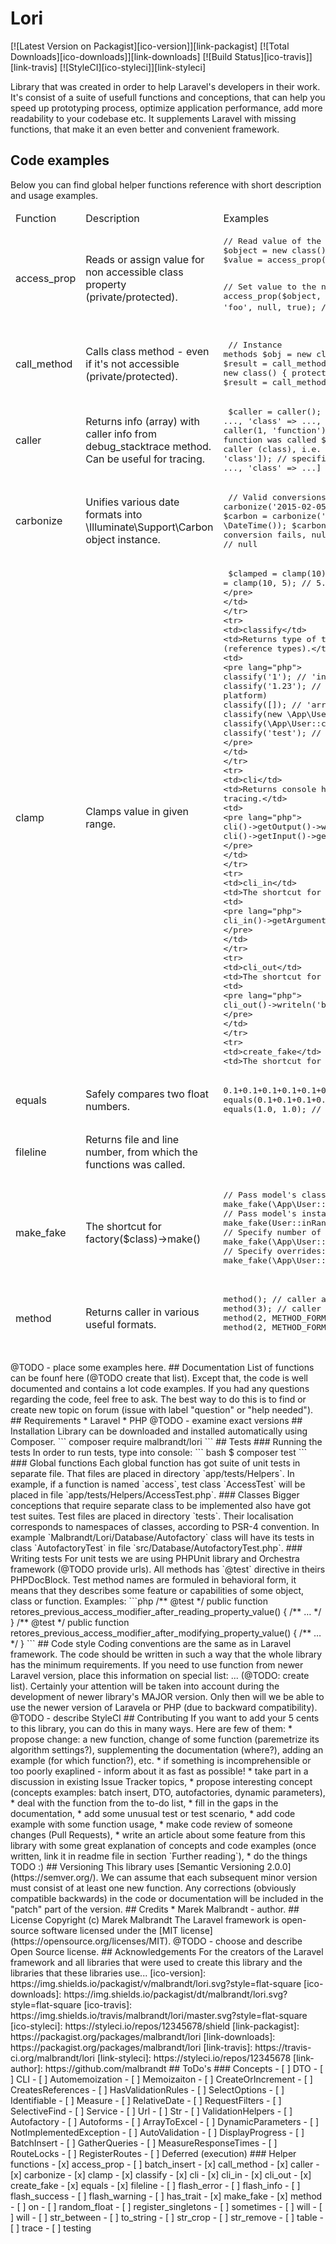 # Lori

[![Latest Version on Packagist][ico-version]][link-packagist]
[![Total Downloads][ico-downloads]][link-downloads]
[![Build Status][ico-travis]][link-travis]
[![StyleCI][ico-styleci]][link-styleci]

Library that was created in order to help Laravel's developers in their work. It's consist of a suite of usefull functions and conceptions, that can help you speed up prototyping process, optimize application performance, add more readability to your codebase etc. It supplements Laravel with missing functions, that make it an even better and convenient framework.

## Code examples
Below you can find global helper functions reference with short description and usage examples.

<table>
<thead>
    <tr>
        <td>Function</td>
        <td>Description</td>
        <td>Examples</td>
    </tr>
    <tr>
        <td>access_prop</td>
        <td>Reads or assign value for non accessible class property (private/protected).</td>
        <td>
        <pre lang="php">
// Read value of the non accessible property (private or protected).
$object = new class() { private $foo = 'bar'; };
$value = access_prop($object, 'foo'); // $value = 'bar'

// Set value to the non accessible property.
$object = new class() { protected $foo = 'bar'; };
access_prop($object, 'foo', 'biz'); // $object->foo = 'biz'
access_prop($object, 'foo', null, true); // $object->foo = null
        </pre>
        </td>
    </tr>
    <tr>
        <td>call_method</td>
        <td>Calls class method - even if it's not accessible (private/protected).</td>
        <td>
        <pre lang="php">
// Instance methods
$obj = new class() { private function foo() { return 'foo'; } };
$result = call_method('foo', $obj); // 'foo'
// Static methods
$obj = new class() { protected static function bar($args) { return $args; } };
$result = call_method('bar', $obj, [1, 2, 3]); // [1, 2, 3]
        </pre>
        </td>
    </tr>
    <tr>
        <td>caller</td>
        <td>Returns info (array) with caller info from debug_stacktrace method. Can be useful for tracing.</td>
        <td>
        <pre lang="php">
$caller = caller(); // ['file' => ..., 'line' => ..., 'class' => ..., ...] (full info from debug_stacktrace)
$caller = caller(1, 'function') // i.e. 'eval', name of function, where caller() function was called
$caller = caller(2, 'class') // specified part of caller (class), i.e. 'UserController'
$caller = caller(1, ['function', 'class']); // specified parts of caller (array), i.e. ['function' => ..., 'class' => ...]
        </pre>
        </td>
    </tr>
    <tr>
        <td>carbonize</td>
        <td>Unifies various date formats into \Illuminate\Support\Carbon object instance.</td>
        <td>
        <pre lang="php">
// Valid conversions:
$carbon = carbonize('2015-02-05');
$carbon = carbonize('2018-06-15 12:34:00');
$carbon = carbonize('first day of May 2000');
$carbon = carbonize(new \DateTime());
$carbon = carbonize(new \DateTimeImmutable());
// If conversion fails, null will be returned.
$carbon = carbonize('foobar'); // null
        </pre>
        </td>
    </tr>
    <tr>
        <td>clamp</td>
        <td>Clamps value in given range.</td>
        <td>
        <pre lang="php">
$clamped = clamp(10); // 10.0
$clamped = clamp(10, 5); // 5.0
$clamped = clamp(10, 5, 15); // 5.0
$clamped = clamp(20, 5, 15); // 15.0
        </pre>
        </td>
    </tr>
    <tr>
        <td>classify</td>
        <td>Returns type of the variable (value types) or a class name (reference types).</td>
        <td>
        <pre lang="php">
classify('1'); // 'integer'
classify('1.23'); // 'double' (or 'float', or 'real' - depends on platform)
classify([]); // 'array'
classify(new \App\User); // 'App/User' (instance passed)
classify(\App\User::class); // 'App/User' (string with FQCN passed)
classify('test'); // 'string'
        </pre>
        </td>
    </tr>
    <tr>
        <td>cli</td>
        <td>Returns console helper instance. Could be used for tracing.</td>
        <td>
        <pre lang="php">
cli()->getOutput()->writeln('foo');
cli()->getInput()->getArguments();
        </pre>
        </td>
    </tr>
    <tr>
        <td>cli_in</td>
        <td>The shortcut for `cli()->getInput()`.</td>
        <td>
        <pre lang="php">
cli_in()->getArguments();
        </pre>
        </td>
    </tr>
    <tr>
        <td>cli_out</td>
        <td>The shortcut for `cli()->getOutput()`.</td>
        <td>
        <pre lang="php">
cli_out()->writeln('bar');
        </pre>
        </td>
    </tr>
    <tr>
        <td>create_fake</td>
        <td>The shortcut for factory($class)->create()</td>
        <td>
        <pre lang="php">
// Pass model's class name:
create_fake(\App\User::class);
// Pass model's instance:
create_fake(User::inRandomOrder()->first());
// Specify number of fakes:
create_fake(\App\User::class, 3);
// Specify overrides:
create_fake(\App\User::class, 1, ['email' => 'marek.malbrandt@gmail.com']);
        </pre>
        </td>
    </tr>
    <tr>
        <td>equals</td>
        <td>Safely compares two float numbers.</td>
        <td>
        <pre lang="php">
0.1+0.1+0.1+0.1+0.1+0.1+0.1+0.1+0.1+0.1 == 1.0 // false
equals(0.1+0.1+0.1+0.1+0.1+0.1+0.1+0.1+0.1+0.1, 1.0); // true
equals(1.0, 1.0); // true
equals(2.0, 1.0); // false
        </pre>
        </td>
    </tr>
    <tr>
        <td>fileline</td>
        <td>Returns file and line number, from which the functions was called.</td>
        <td>
        <pre lang="php">
<?php

class UserController extends Controller
{
    public function foo()
    {
        fileline(); // UserController.php:7
    }
}
        </pre>
        </td>
    </tr>
    <tr>
        <td>make_fake</td>
        <td>The shortcut for factory($class)->make()</td>
        <td>
        <pre lang="php">
// Pass model's class name:
make_fake(\App\User::class);
// Pass model's instance:
make_fake(User::inRandomOrder()->first());
// Specify number of fakes:
make_fake(\App\User::class, 3);
// Specify overrides:
make_fake(\App\User::class, 1, ['email' => 'marek.malbrandt@gmail.com']);
        </pre>
        </td>
    </tr>
    <tr>
        <td>method</td>
        <td>Returns caller in various useful formats.</td>
        <td>
        <pre lang="php">
method(); // caller as valid PHP callable (does not support Closures)
method(3); // caller of caller (as a callable)
method(2, METHOD_FORMAT_ACTION); // returns caller in format: FooClass@barMethod
method(2, METHOD_FORMAT_ACTION_FQCN); // returns caller in format: Class\Namespace\Foo@biz
        </pre>
        </td>
    </tr>
    <!--<tr>
        <td></td>
        <td></td>
        <td>
        <pre lang="php">
        </pre>
        </td>
    </tr>-->
</thead>
</table>

@TODO - place some examples here.

## Documentation
List of functions can be founf here (@TODO create that list). Except that, the code is well documented and contains a lot code examples. If you had any questions regarding the code, feel free to ask. The best way to do this is to find or create new topic on forum (issue with label "question" or "help needed").

## Requirements
* Laravel
* PHP

@TODO - examine exact versions

## Installation
Library can be downloaded and installed automatically using Composer.
```
composer require malbrandt/lori
```

## Tests

### Running the tests
In order to run tests, type into console:
``` bash
$ composer test
```

### Global functions
Each global function has got suite of unit tests in separate file. That files are placed in directory `app/tests/Helpers`.
In example, if a function is named `access`, test class `AccessTest` will be placed in file `app/tests/Helpers/AccessTest.php`.

### Classes
Bigger conceptions that require separate class to be implemented also have got test suites. Test files are placed in directory `tests`. Their localisation corresponds to namespaces of classes, according to PSR-4 convention. 
In example `Malbrandt/Lori/Database/Autofactory` class will have its tests in class `AutofactoryTest` in file `src/Database/AutofactoryTest.php`.

### Writing tests
For unit tests we are using PHPUnit library and Orchestra framework (@TODO provide urls).
All methods has `@test` directive in theirs PHPDocBlock.
Test method names are formuled in behavioral form, it means that they describes some feature or capabilities of some object, class or function.
Examples:
```php
/** @test */
public function retores_previous_access_modifier_after_reading_property_value() { /** … */ }

/** @test */
public function retores_previous_access_modifier_after_modifying_property_value() { /** … */ }
```

## Code style
Coding conventions are the same as in Laravel framework. The code should be written in such a way that the whole library has the minimum requirements. If you need to use function from newer Laravel version, place this information on special list: ... (@TODO: create list). Certainly your attention will be taken into account during the development of newer library's MAJOR version. Only then will we be able to use the newer version of Laravela or PHP (due to backward compatibility).

@TODO - describe StyleCI

## Contributing
If you want to add your 5 cents to this library, you can do this in many ways.
Here are few of them:
* propose change: a new function, change of some function (paremetrize its algorithm settings?), supplementing the documentation (where?), adding an example (for which function?), etc.
* if something is incomprehensible or too poorly exaplined - inform about it as fast as possible!
* take part in a discussion in existing Issue Tracker topics,
* propose interesting concept (concepts examples: batch insert, DTO, autofactories, dynamic parameters),
* deal with the function from the to-do list,
* fill in the gaps in the documentation,
* add some unusual test or test scenario,
* add code example with some function usage,
* make code review of someone changes (Pull Requests),
* write an article about some feature from this library with some great explanation of concepts and code examples (once written, link it in readme file in section `Further reading`),
* do the things TODO :)

## Versioning
This library uses [Semantic Versioning 2.0.0](https://semver.org/). We can assume that each subsequent minor version must consist of at least one new function. Any corrections (obviously compatible backwards) in the code or documentation will be included in the "patch" part of the version.

## Credits
* Marek Malbrandt - author.

## License
Copyright (c) Marek Malbrandt <marek@malbrandt.pl>

The Laravel framework is open-source software licensed under the [MIT license](https://opensource.org/licenses/MIT).

@TODO - choose and describe Open Source license.

## Acknowledgements
For the creators of the Laravel framework and all libraries that were used to create this library and the libraries that these libraries use...

[ico-version]: https://img.shields.io/packagist/v/malbrandt/lori.svg?style=flat-square
[ico-downloads]: https://img.shields.io/packagist/dt/malbrandt/lori.svg?style=flat-square
[ico-travis]: https://img.shields.io/travis/malbrandt/lori/master.svg?style=flat-square
[ico-styleci]: https://styleci.io/repos/12345678/shield

[link-packagist]: https://packagist.org/packages/malbrandt/lori
[link-downloads]: https://packagist.org/packages/malbrandt/lori
[link-travis]: https://travis-ci.org/malbrandt/lori
[link-styleci]: https://styleci.io/repos/12345678
[link-author]: https://github.com/malbrandt

## ToDo's

### Concepts

- [ ] DTO
- [ ] CLI
- [ ] Automemoization
- [ ] Memoizaiton
- [ ] CreateOrIncrement
- [ ] CreatesReferences
- [ ] HasValidationRules
- [ ] SelectOptions
- [ ] Identifiable
- [ ] Measure
- [ ] RelativeDate
- [ ] RequestFilters
- [ ] SelectiveFind
- [ ] Service
- [ ] Url
- [ ] Str
- [ ] ValidationHelpers
- [ ] Autofactory
- [ ] Autoforms
- [ ] ArrayToExcel
- [ ] DynamicParameters
- [ ] NotImplementedException
- [ ] AutoValidation
- [ ] DisplayProgress
- [ ] BatchInsert
- [ ] GatherQueries
- [ ] MeasureResponseTimes
- [ ] RouteLocks
- [ ] RegisterRoutes
- [ ] Deferred (execution)

### Helper functions

- [x] access_prop
- [ ] batch_insert
- [x] call_method
- [x] caller
- [x] carbonize
- [x] clamp
- [x] classify
- [x] cli
- [x] cli_in
- [x] cli_out
- [x] create_fake
- [x] equals
- [x] fileline
- [ ] flash_error
- [ ] flash_info
- [ ] flash_success
- [ ] flash_warning
- [ ] has_trait
- [x] make_fake
- [x] method
- [ ] on
- [ ] random_float
- [ ] register_singletons
- [ ] sometimes
- [ ] will
- [ ] will
- [ ] str_between
- [ ] to_string
- [ ] str_crop
- [ ] str_remove
- [ ] table
- [ ] trace
- [ ] testing
